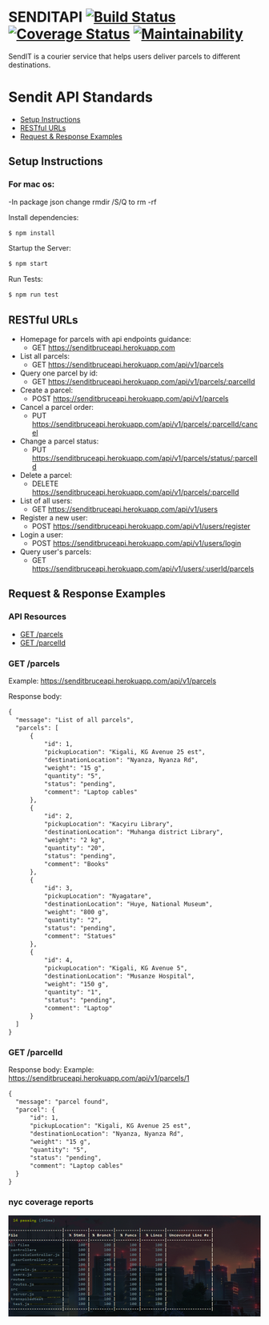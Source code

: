# SENDITAPI [![Build Status](https://travis-ci.com/helpybruce/senditapi.svg?branch=develop)](https://travis-ci.com/helpybruce/senditapi) [![Coverage Status](https://coveralls.io/repos/github/helpybruce/senditapi/badge.svg?branch=develop)](https://coveralls.io/github/helpybruce/senditapi?branch=develop) [![Maintainability](https://api.codeclimate.com/v1/badges/e4f08a109cd87b28ddd8/maintainability)](https://codeclimate.com/github/helpybruce/senditapi/maintainability)

SendIT is a courier service that helps users deliver parcels to different destinations.

# Sendit API Standards

- [Setup Instructions](#instructions)
- [RESTful URLs](#restful-urls)
- [Request & Response Examples](#request--response-examples)

## Setup Instructions

### For mac os:

-In package json change rmdir /S/Q to rm -rf

Install dependencies:

```sh
$ npm install
```

Startup the Server:

```sh
$ npm start
```

Run Tests:

```sh
$ npm run test
```

## RESTful URLs

- Homepage for parcels with api endpoints guidance:
  - GET https://senditbruceapi.herokuapp.com
- List all parcels:
  - GET https://senditbruceapi.herokuapp.com/api/v1/parcels
- Query one parcel by id:
  - GET https://senditbruceapi.herokuapp.com/api/v1/parcels/:parcelId
- Create a parcel:
  - POST https://senditbruceapi.herokuapp.com/api/v1/parcels
- Cancel a parcel order:
  - PUT https://senditbruceapi.herokuapp.com/api/v1/parcels/:parcelId/cancel
- Change a parcel status:
  - PUT https://senditbruceapi.herokuapp.com/api/v1/parcels/status/:parcelId
- Delete a parcel:
  - DELETE https://senditbruceapi.herokuapp.com/api/v1/parcels/:parcelId
- List of all users:
  - GET https://senditbruceapi.herokuapp.com/api/v1/users
- Register a new user:
  - POST https://senditbruceapi.herokuapp.com/api/v1/users/register
- Login a user:
  - POST https://senditbruceapi.herokuapp.com/api/v1/users/login
- Query user's parcels:
  - GET https://senditbruceapi.herokuapp.com/api/v1/users/:userId/parcels

## Request & Response Examples

### API Resources

  - [GET /parcels](#get-parcels)
  - [GET /parcelId](#get-oneparcel)

### GET /parcels
Example: https://senditbruceapi.herokuapp.com/api/v1/parcels

Response body:

    {
      "message": "List of all parcels",
      "parcels": [
          {
              "id": 1,
              "pickupLocation": "Kigali, KG Avenue 25 est",
              "destinationLocation": "Nyanza, Nyanza Rd",
              "weight": "15 g",
              "quantity": "5",
              "status": "pending",
              "comment": "Laptop cables"
          },
          {
              "id": 2,
              "pickupLocation": "Kacyiru Library",
              "destinationLocation": "Muhanga district Library",
              "weight": "2 kg",
              "quantity": "20",
              "status": "pending",
              "comment": "Books"
          },
          {
              "id": 3,
              "pickupLocation": "Nyagatare",
              "destinationLocation": "Huye, National Museum",
              "weight": "800 g",
              "quantity": "2",
              "status": "pending",
              "comment": "Statues"
          },
          {
              "id": 4,
              "pickupLocation": "Kigali, KG Avenue 5",
              "destinationLocation": "Musanze Hospital",
              "weight": "150 g",
              "quantity": "1",
              "status": "pending",
              "comment": "Laptop"
          }
      ]
    }

### GET /parcelId

Response body:
Example: https://senditbruceapi.herokuapp.com/api/v1/parcels/1

    {
      "message": "parcel found",
      "parcel": {
          "id": 1,
          "pickupLocation": "Kigali, KG Avenue 25 est",
          "destinationLocation": "Nyanza, Nyanza Rd",
          "weight": "15 g",
          "quantity": "5",
          "status": "pending",
          "comment": "Laptop cables"
      }
    }

### nyc coverage reports

![](allpass.PNG)
